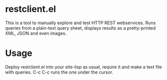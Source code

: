 # restclient.el

This is a tool to manually explore and test HTTP REST webservices. Runs queries from a plain-text query sheet, displays results as a pretty-printed XML, JSON and even images.

# Usage

Deploy restclient.el into your site-lisp as usual, require it and make a text file with queries. C-c C-c runs the one under the cursor.



